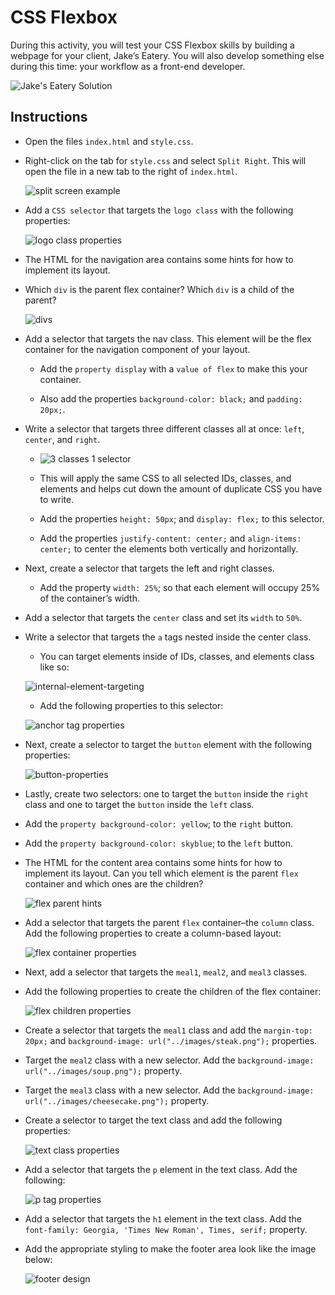 # CSS Flexbox

During this activity, you will test your CSS Flexbox skills by building a webpage for your client, Jake’s Eatery. You will also develop something else during this time: your workflow as a front-end developer.

![Jake's Eatery Solution](images/jake's-eatery-solution.png)

## Instructions

- Open the files `index.html` and `style.css`.

- Right-click on the tab for `style.css` and select `Split Right`. This will open the file in a new tab to the right of `index.html`.

  ![split screen example](images/split-screen-example.png)

- Add a `CSS selector` that targets the `logo class` with the following properties:

  ![logo class properties](images/logo-class-properties.png)

- The HTML for the navigation area contains some hints for how to implement its layout.

- Which `div` is the parent flex container? Which `div` is a child of the parent?

  ![divs](images/divs.png)

- Add a selector that targets the nav class. This element will be the flex container for the navigation component of your layout.

  - Add the `property display` with a `value of flex` to make this your container.

  - Also add the properties `background-color: black;` and `padding: 20px;`.

- Write a selector that targets three different classes all at once: `left`, `center`, and `right`.

  - ![3 classes 1 selector](images/3-classes-1-selector.png)

  - This will apply the same CSS to all selected IDs, classes, and elements and helps cut down the amount of duplicate CSS you have to write.

  - Add the properties `height: 50px`; and `display: flex;` to this selector.

  - Add the properties `justify-content: center;` and `align-items: center;` to center the elements both vertically and horizontally.

- Next, create a selector that targets the left and right classes.

  - Add the property `width: 25%`; so that each element will occupy 25% of the container’s width.

- Add a selector that targets the `center` class and set its `width` to `50%`.

- Write a selector that targets the `a` tags nested inside the center class.

  - You can target elements inside of IDs, classes, and elements class like so:

  ![internal-element-targeting](images/internal-element-targeting.png)

  - Add the following properties to this selector:

  ![anchor tag properties](images/anchor-tag-properties.png)

- Next, create a selector to target the `button` element with the following properties:

  ![button-properties](images/button-properties.png)

- Lastly, create two selectors: one to target the `button` inside the `right` class and one to target the `button` inside the `left` class.

- Add the `property background-color: yellow`; to the `right` button.

- Add the `property background-color: skyblue`; to the `left` button.

- The HTML for the content area contains some hints for how to implement its layout. Can you tell which element is the parent `flex` container and which ones are the children?

  ![flex parent hints](images/flex-parent-hints.png)

- Add a selector that targets the parent `flex` container–the `column` class. Add the following properties to create a column-based layout:

  ![flex container properties](images/flex-container-properties.png)

- Next, add a selector that targets the `meal1`, `meal2`, and `meal3` classes.

- Add the following properties to create the children of the flex container:

  ![flex children properties](images/flex-children-properties.png)

- Create a selector that targets the `meal1` class and add the `margin-top: 20px;` and `background-image: url("../images/steak.png");` properties.

- Target the `meal2` class with a new selector. Add the `background-image: url("../images/soup.png");` property.

- Target the `meal3` class with a new selector. Add the `background-image: url("../images/cheesecake.png");` property.

- Create a selector to target the text class and add the following properties:

  ![text class properties](images/text-class-properties.png)

- Add a selector that targets the `p` element in the text class. Add the following:

  ![p tag properties](images/p-tag-properties.png)

- Add a selector that targets the `h1` element in the text class. Add the `font-family: Georgia, 'Times New Roman', Times, serif;` property.

- Add the appropriate styling to make the footer area look like the image below:

  ![footer design](images/footer-design.png)
